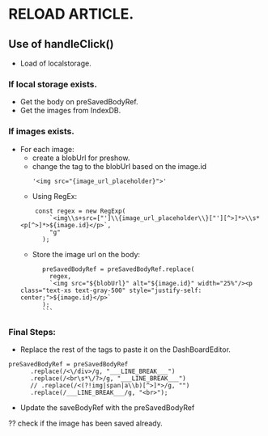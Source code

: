 # RELOAD ARTICLE.

## Use of handleClick()

- Load of localstorage.

### If local storage exists.

- Get the body on preSavedBodyRef.
- Get the images from IndexDB.

### If images exists.

- For each image:
  - create a blobUrl for preshow.
  - change the tag to the blobUrl based on the image.id
    ```
    '<img src="{image_url_placeholder}">'
    ```
  - Using RegEx:
  ```
      const regex = new RegExp(
          `<img\\s+src=["']\\{image_url_placeholder\\}["'][^>]*>\\s*<p[^>]*>${image.id}</p>`,
          "g"
        );
  ```
  - Store the image url on the body:
  ````
        preSavedBodyRef = preSavedBodyRef.replace(
          regex,
          `<img src="${blobUrl}" alt="${image.id}" width="25%"/><p class="text-xs text-gray-500" style="justify-self: center;">${image.id}</p>`
        );
        ```
  ````

### Final Steps:

- Replace the rest of the tags to paste it on the DashBoardEditor.

```
preSavedBodyRef = preSavedBodyRef
      .replace(/<\/div>/g, "___LINE_BREAK___")
      .replace(/<br\s*\/?>/g, "___LINE_BREAK___")
      // .replace(/<(?!img|span|a\\b)[^>]*>/g, "")
      .replace(/___LINE_BREAK___/g, "<br>");
```

- Update the saveBodyRef with the preSavedBodyRef

?? check if the image has been saved already.

